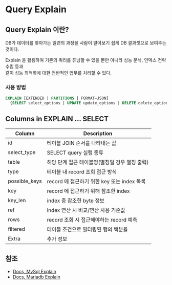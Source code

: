 # Query Explain

## Query Explain 이란?

DB가 데이터를 찾아가는 일련의 과정을 사람이 알아보기 쉽게 DB 결과셋으로 보여주는것이다.  

Explain 을 활용하여 기존의 쿼리를 튜닝할 수 있을 뿐만 아니라 성능 분석, 인덱스 전략 수립 등과  
같이 성능 최적화에 대한 전반적인 업무를 처리할 수 있다.

### 사용 방법

```sql
EXPLAIN [EXTENDED | PARTITIONS | FORMAT=JSON] 
  {SELECT select_options | UPDATE update_options | DELETE delete_options}
```

## Columns in EXPLAIN ... SELECT

| Column        | Description                      |
|---------------|----------------------------------|
| id            | 테이블 JOIN 순서를 나타내는 값              | 
| select_type   | SELECT query 실행 종류               | 
| table         | 해당 단계 접근 테이블명(별칭일 경우 별칭 출력)      |
| type          | 테이블 내 record 조회 접근 방식            |
| possible_keys | record 에 접근하기 위한 key 또는 index 목록 |
| key           | record 에 접근하기 위해 참조한 index       |
| key_len       | index 중 참조한 byte 정보              |
| ref           | index 연산 시 비교/연산 사용 기준값          |
| rows          | record 조회 시 접근해야하는 record 예측     |
| filtered      | 테이블 조건으로 필터링된 행의 백분율             |
| Extra         | 추가 정보                            |


## 참조

- [Docs, MySql Explain](https://dev.mysql.com/doc/refman/8.0/en/explain.html)
- [Docs, Mariadb Explain](https://mariadb.com/kb/en/explain/)
